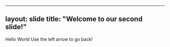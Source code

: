 ----
layout: slide
title: "Welcome to our second slide!"
---
Hello World
Use the left arrow to go back!
